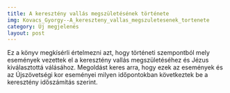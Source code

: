 ```yaml
---
title: A keresztény vallás megszületésének története
img: Kovacs_Gyorgy--A_kereszteny_vallas_megszuletesenek_tortenete
category: Új megjelenés
layout: post
---
```

Ez a könyv megkísérli értelmezni azt, hogy történeti szempontból mely események vezettek el a keresztény vallás megszületéséhez és Jézus kiválasztottá válásához. Megoldást keres arra, hogy ezek az események és az Újszövetségi kor eseményei milyen időpontokban következtek be a keresztény időszámítás szerint. 

